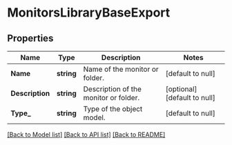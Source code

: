 # MonitorsLibraryBaseExport

## Properties
Name | Type | Description | Notes
------------ | ------------- | ------------- | -------------
**Name** | **string** | Name of the monitor or folder. | [default to null]
**Description** | **string** | Description of the monitor or folder. | [optional] [default to null]
**Type_** | **string** | Type of the object model. | [default to null]

[[Back to Model list]](../README.md#documentation-for-models) [[Back to API list]](../README.md#documentation-for-api-endpoints) [[Back to README]](../README.md)

